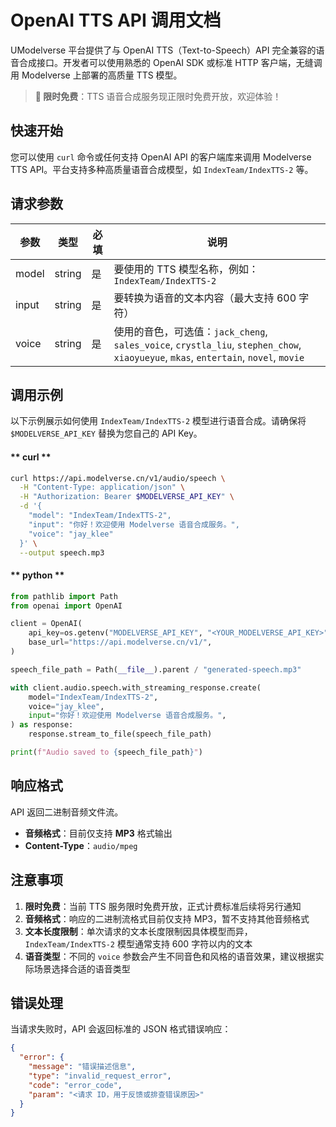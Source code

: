 # OpenAI TTS API 调用文档

UModelverse 平台提供了与 OpenAI TTS（Text-to-Speech）API 完全兼容的语音合成接口。开发者可以使用熟悉的 OpenAI SDK 或标准 HTTP 客户端，无缝调用 Modelverse 上部署的高质量 TTS 模型。

> **🎉 限时免费**：TTS 语音合成服务现正限时免费开放，欢迎体验！

## 快速开始

您可以使用 `curl` 命令或任何支持 OpenAI API 的客户端库来调用 Modelverse TTS API。平台支持多种高质量语音合成模型，如 `IndexTeam/IndexTTS-2` 等。

## 请求参数

| 参数  | 类型   | 必填 | 说明                                                                                                                                |
| ----- | ------ | ---- | ----------------------------------------------------------------------------------------------------------------------------------- |
| model | string | 是   | 要使用的 TTS 模型名称，例如：`IndexTeam/IndexTTS-2`                                                                                 |
| input | string | 是   | 要转换为语音的文本内容（最大支持 600 字符）                                                                                         |
| voice | string | 是   | 使用的音色，可选值：`jack_cheng`, `sales_voice`, `crystla_liu`, `stephen_chow`, `xiaoyueyue`, `mkas`, `entertain`, `novel`, `movie` |

## 调用示例

以下示例展示如何使用 `IndexTeam/IndexTTS-2` 模型进行语音合成。请确保将 `$MODELVERSE_API_KEY` 替换为您自己的 API Key。

 <!-- tabs:start -->

#### ** curl **
```bash
curl https://api.modelverse.cn/v1/audio/speech \
  -H "Content-Type: application/json" \
  -H "Authorization: Bearer $MODELVERSE_API_KEY" \
  -d '{
    "model": "IndexTeam/IndexTTS-2",
    "input": "你好！欢迎使用 Modelverse 语音合成服务。",
    "voice": "jay_klee"
  }' \
  --output speech.mp3
```
    
#### ** python **
```python
from pathlib import Path
from openai import OpenAI

client = OpenAI(
    api_key=os.getenv("MODELVERSE_API_KEY", "<YOUR_MODELVERSE_API_KEY>"),
    base_url="https://api.modelverse.cn/v1/",
)

speech_file_path = Path(__file__).parent / "generated-speech.mp3"

with client.audio.speech.with_streaming_response.create(
    model="IndexTeam/IndexTTS-2",
    voice="jay_klee",
    input="你好！欢迎使用 Modelverse 语音合成服务。",
) as response:
    response.stream_to_file(speech_file_path)

print(f"Audio saved to {speech_file_path}")
```

<!-- tabs:end -->

## 响应格式

API 返回二进制音频文件流。

- **音频格式**：目前仅支持 **MP3** 格式输出
- **Content-Type**：`audio/mpeg`

## 注意事项

1. **限时免费**：当前 TTS 服务限时免费开放，正式计费标准后续将另行通知
2. **音频格式**：响应的二进制流格式目前仅支持 MP3，暂不支持其他音频格式
3. **文本长度限制**：单次请求的文本长度限制因具体模型而异，`IndexTeam/IndexTTS-2` 模型通常支持 600 字符以内的文本
4. **语音类型**：不同的 `voice` 参数会产生不同音色和风格的语音效果，建议根据实际场景选择合适的语音类型

## 错误处理

当请求失败时，API 会返回标准的 JSON 格式错误响应：

```json
{
  "error": {
    "message": "错误描述信息",
    "type": "invalid_request_error",
    "code": "error_code",
    "param": "<请求 ID，用于反馈或排查错误原因>"
  }
}
```
